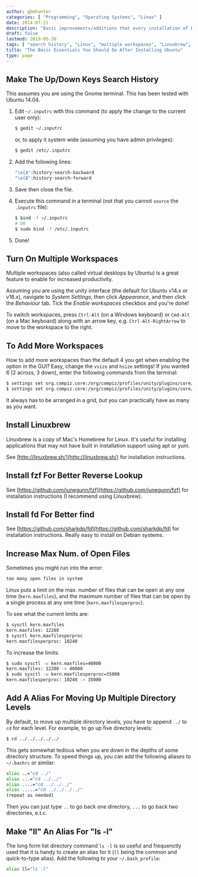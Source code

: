 ```yaml
---
author: gbmhunter
categories: [ "Programming", "Operating Systems", "Linux" ]
date: 2014-07-21
description: "Basic improvements/additions that every installation of Linux should have."
draft: false
lastmod: 2019-05-30
tags: [ "search history", "Linux", "multiple workspaces", "Linuxbrew", "fzf", "fd", "maximum number of files", "cd", "directory", "alias" ]
title: "The Basic Essentials You Should Do After Installing Ubuntu"
type: page
---
```


## Make The Up/Down Keys Search History

This assumes you are using the Gnome terminal. This has been tested with Ubuntu 14.04.

1. Edit `~/.inputrc` with this command (to apply the change to the current user only):

    ```sh
    $ gedit ~/.inputrc
    ```
    or, to apply it system wide (assuming you have admin privileges):

    ```sh
    $ gedit /etc/.inputrc
    ```

2. Add the following lines:

    ```sh
    "\e[A":history-search-backward
    "\e[B":history-search-forward
    ```

3. Save then close the file.

4. Execute this command in a terminal (not that you cannot `source` the `.inputrc` file):

    ```sh
    $ bind -f ~/.inputrc
    # OR
    $ sudo bind -f /etc/.inputrc
    ```

5. Done!

## Turn On Multiple Workspaces

Multiple workspaces (also called virtual desktops by Ubuntu) is a great feature to enable for increased productivity.

Assuming you are using the unity interface (the default for Ubuntu v14.x or v16.x), navigate to _System Settings_, then click _Appearance_, and then click the _Behaviour_ tab. Tick the _Enable workspaces_ checkbox and you're done!

To switch workspaces, press `Ctrl-Alt` (on a Windows keyboard) or `Cmd-Alt` (on a Mac keyboard) along with an arrow key, e.g. `Ctrl-Alt-RightArrow` to move to the workspace to the right.

## To Add More Workspaces

How to add more workspaces than the default 4 you get when enabling the option in the GUI? Easy, change the `vsize` and `hsize` settings! If you wanted 6 (2 across, 3 down), enter the following commands from the terminal:

 ```sh
 $ settings set org.compiz.core:/org/compiz/profiles/unity/plugins/core/ hsize 2
 $ settings set org.compiz.core:/org/compiz/profiles/unity/plugins/core/ vsize 3
 ```

It always has to be arranged in a grid, but you can practically have as many as you want.

## Install Linuxbrew

Linuxbrew is a copy of Mac's Homebrew for Linux. It's useful for installing applications that may not have built in installation support using apt or yum.

See [http://linuxbrew.sh/](http://linuxbrew.sh/) for installation instructions.

## Install fzf For Better Reverse Lookup

See [https://github.com/junegunn/fzf](https://github.com/junegunn/fzf) for installation instructions (I recommend using Linuxbrew).

## Install fd For Better find

See [https://github.com/sharkdp/fd](https://github.com/sharkdp/fd) for installation instructions. Really easy to install on Debian systems.

## Increase Max Num. of Open Files

Sometimes you might run into the error:

```sh
too many open files in system
```

Linux puts a limit on the max. number of files that can be open at any one time (`kern.maxfiles`), and the maximum number of files that can be open by a single process at any one time (`kern.maxfilesperproc`).

To see what the current limits are:

```sh
$ sysctl kern.maxfiles
kern.maxfiles: 12288
$ sysctl kern.maxfilesperproc
kern.maxfilesperproc: 10240
```

To increase the limits:

```sh
$ sudo sysctl -w kern.maxfiles=40000
kern.maxfiles: 12288 -> 40000
$ sudo sysctl -w kern.maxfilesperproc=35000
kern.maxfilesperproc: 10240 -> 35000
```

## Add A Alias For Moving Up Multiple Directory Levels

By default, to move up multiple directory levels, you have to append `../` to `cd` for each level. For example, to go up five directory levels:

```sh
$ cd ../../../../../
```

This gets somewhat tedious when you are down in the depths of some directory structure. To speed things up, you can add the following aliases to `~/.bashrc` or similar:

```sh
alias ..="cd ../"
alias ...="cd ../../"
alias ....="cd ../../../"
alias .....="cd ../../../../"
(repeat as needed)
```

Then you can just type `..` to go back one directory, `...` to go back two directories, e.t.c.

## Make "ll" An Alias For "ls -l"

The long form list directory command `ls -l` is so useful and frequenctly used that it is handy to create an alias for it (`ll` being the common and quick-to-type alias). Add the following to your `~/.bash_profile`:

```sh
alias ll="ls -l"
```
